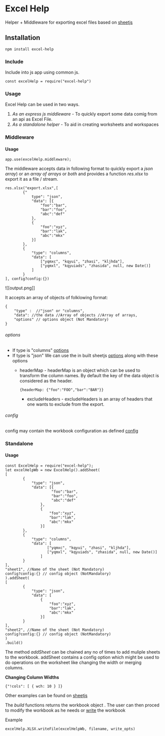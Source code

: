 # Excel Help

Helper + Middleware for exporting excel files based on [sheetjs](https://sheetjs.com)

## Installation

    npm install excel-help

### Include
Include into js app using common js.
```
const excelHelp = require("excel-help")
```

### Usage

Excel Help can be used in two ways.
1. *As an express js middleware* - To quickly export some data comig from an api as Excel File.
2.  *As a standalone helper* - To aid in creating worksheets and workspaces

### Middleware

#### Usage
```
app.use(excelHelp.middleware);
```

The middleware accepts data in following format to quickly export a *json array*)  or an *array of arrays* or *both* and provides a function *res.xlsx* to export it as a file / stream.

```
res.xlsx("export.xlsx",[
		{"
			type": "json", 
			"data": [{
                "foo":"bar",
				"bar":"foo",
				"abc":"def"
			},
			{
				"foo":"xyz",
				"bar":"lak",
				"abc":"mkx"
			}]
		},
		{
			"type": "columns",
			"data": [
                ["yqmxc", "kqyui", "zhasi", "kljhda"],
                ["yqmxl", "kqyuiads", "zhasida", null, new Date()]
			]
		}
], config?config:{})

```

![[output.png]]

It accepts an array of objects of folklowing format:

```
{
	"type" :  //"json" or "columns",
	"data": //the data //Array of objects //Array of arrays,
	"options" // options object (Not Mandatory)
}
```

###### options

* If type is "columns"
	[options](https://docs.sheetjs.com/docs/api/utilities/#array-of-arrays-input)
* If type is "json"
	We can use the in built sheetjs [options](https://docs.sheetjs.com/docs/api/utilities/#array-of-objects-input) along with these options
     * headerMap - headerMap is an object which can be used to transform the column names. By default the key of the data object is considered as the header.
       ```
       {headerMap: {"foo":"FOO","bar":"BAR"}}
	   ``` 

       * excludeHeaders - excludeHeaders is an array of headers that one wants to exclude from the export.

###### config

config may contain the workbook configuration as defined [config](https://docs.sheetjs.com/docs/api/write-options)


### Standalone

#### Usage

```
const ExcelHelp = require("excel-help");
let excelHelpWb = new ExcelHelp().addSheet(
[
		{
			"type": "json", 
			"data": [{
                     "foo":"bar",
                     "bar":"foo",
                     "abc":"def"
				},
				{
                    "foo":"xyz",
                    "bar":"lak",
                    "abc":"mkx"
				}]
		},
		{
			"type": "columns",
			"data": [
                   ["yqmxc", "kqyui", "zhasi", "kljhda"],
                   ["yqmxl", "kqyuiads", "zhasida", null, new Date()]
                ]
		}
],
"sheet1", //Name of the sheet (Not Mandatory)
config?config:{} // config object (NotMandatory)
).addSheet(
[
		{
			"type": "json", 
			"data": [
				{
					"foo":"xyz",
					"bar":"lak",
					"abc":"mkx"
				}]
		}
],
"sheet2", //Name of the sheet (Not Mandatory)
config?config:{} // config object (NotMandatory)
)
.build() 

```

The method *addSheet* can be chained any no of times to add muliple sheets to the workbook.
addSheet contains a config option which might be used to do operations on the worksheet like changing the width or merging columns. 

**Changing Column Widths**

```
{"!cols": [ { wch: 10 } ]}
```

Other examples can be found on [sheetjs](https://sheetjs.com)


The *build* functions returns the workbook object . The user can then proced to modify the workbook as he needs or [write](https://docs.sheetjs.com/docs/api/write-options) the workbook

Example

```
excelHelp.XLSX.writeFile(excelHelpWb, filename, write_opts)
```

